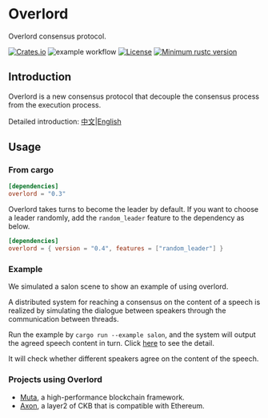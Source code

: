 # Overlord

Overlord consensus protocol.

[![Crates.io](https://img.shields.io/crates/v/overlord)](https://crates.io/crates/overlord)
![example workflow](https://github.com/nervosnetwork/overlord/actions/workflows/ci.yml/badge.svg)
[![License](https://img.shields.io/badge/license-MIT-green.svg)](LICENSE.md)
[![Minimum rustc version](https://img.shields.io/badge/rustc-1.58.1+-informational.svg)](https://github.com/nervosnetwork/overlord/blob/master/rust-toolchain)

## Introduction

Overlord is a new consensus protocol that decouple the consensus process from the execution process.

Detailed introduction: [中文](./docs/architecture_zh.md)|[English](./docs/architecture_en.md)

## Usage

### From cargo

```toml
[dependencies]
overlord = "0.3"
```

Overlord takes turns to become the leader by default. If you want to choose a leader randomly, add the `random_leader` feature to the dependency as below.

```toml
[dependencies]
overlord = { version = "0.4", features = ["random_leader"] }
```

### Example

We simulated a salon scene to show an example of using overlord.

A distributed system for reaching a consensus on the content of a speech is realized by simulating the dialogue between speakers through the communication between threads.

Run the example by `cargo run --example salon`, and the system will output the agreed speech content in turn. Click [here](./examples/salon.rs) to see the detail.

It will check whether different speakers agree on the content of the speech.

### Projects using Overlord

* [Muta](https://github.com/nervosnetwork/muta), a high-performance blockchain framework.
* [Axon](https://github.com/nervosnetwork/axon), a layer2 of CKB that is compatible with Ethereum.
